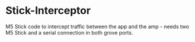 # Stick-Interceptor

M5 Stick code to intercept traffic between the app and the amp - needs two M5 Stick and a serial connection in both grove ports.
